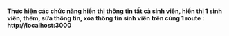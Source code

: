 #### Thực hiện các chức năng hiển thị thông tin tất cả sinh viên, hiển thị 1 sinh viên, thêm, sửa thông tin, xóa thông tin sinh viên trên cùng 1 route : http://localhost:3000
